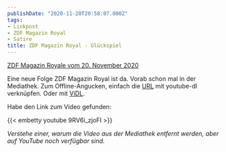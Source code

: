 ```yaml
---
publishDate: "2020-11-20T20:58:07.000Z"
tags:
- Linkpost
- ZDF Magazin Royal
- Satire
title: ZDF Magazin Royal - Glückspiel
---
```


[ZDF Magazin Royale vom 20. November 2020](https://www.zdf.de/comedy/zdf-magazin-royale/zdf-magazin-royale-vom-20-november-2020-100.html)

Eine neue Folge ZDF Magazin Royal ist da. Vorab schon mal in der Mediathek. Zum Offline-Angucken, einfach die [URL](https://www.zdf.de/comedy/zdf-magazin-royale/zdf-magazin-royale-vom-20-november-2020-100.html) mit youtube-dl verknüpfen. Oder mit [ViDL](/vidl-for-mac-download-web-videos-easily/).

Habe den Link zum Video gefunden:

{{< embetty youtube 9RV6i_zjoFI >}}

_Verstehe einer, warum die Video aus der Mediathek entfernt werden, aber auf YouTube noch verfügbar sind._

<!--more-->
